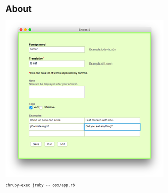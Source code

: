 # About

![shoes-app](https://raw.githubusercontent.com/botanicus/flashcards/master/apps/desktop/shoes-app.png)

`chruby-exec jruby -- osx/app.rb`
